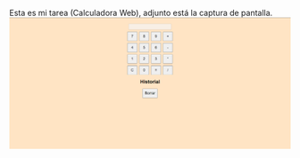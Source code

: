 Esta es mi tarea (Calculadora Web), adjunto está la captura de pantalla.
![Mi captura de pantalla](tarea.png)